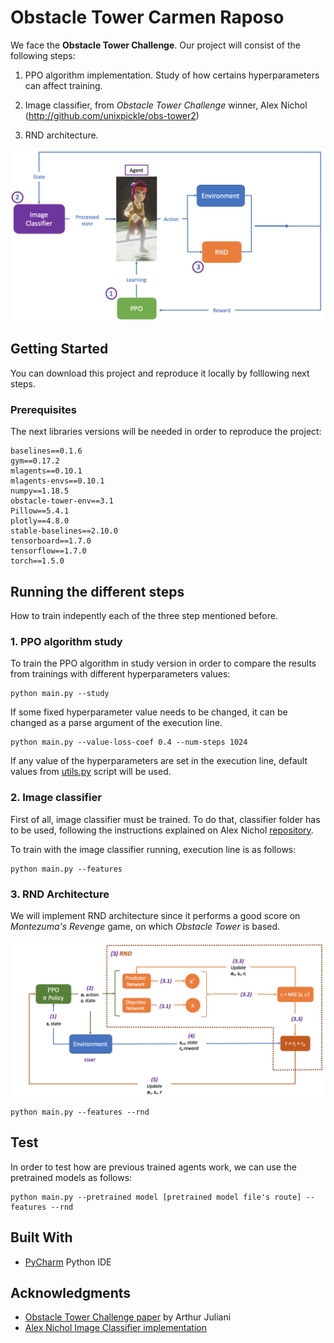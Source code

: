 # Obstacle Tower Carmen Raposo

We face the **Obstacle Tower Challenge**. Our project will consist of the following steps:

1. PPO algorithm implementation. Study of how certains hyperparameters can affect training.

2. Image classifier, from *Obstacle Tower Challenge* winner, Alex Nichol (http://github.com/unixpickle/obs-tower2)

3. RND architecture.

![image](https://github.com/CarmenRaposo/Obstacle_Tower_Carmen_Raposo/blob/master/General_Diagram.png?raw=true)


## Getting Started

You can download this project and reproduce it locally by folllowing next steps.


### Prerequisites

The next libraries versions will be needed in order to reproduce the project:

```
baselines==0.1.6 
gym==0.17.2 
mlagents==0.10.1 
mlagents-envs==0.10.1 
numpy==1.18.5 
obstacle-tower-env==3.1 
Pillow==5.4.1 
plotly==4.8.0 
stable-baselines==2.10.0 
tensorboard==1.7.0
tensorflow==1.7.0 
torch==1.5.0
```

## Running the different steps

How to train indepently each of the three step mentioned before.

### 1. PPO algorithm study

To train the PPO algorithm in study version in order to compare the results from trainings with different hyperparameters values:

```
python main.py --study
```

If some fixed hyperparameter value needs to be changed, it can be changed as a parse argument of the execution line.

```
python main.py --value-loss-coef 0.4 --num-steps 1024
```

If any value of the hyperparameters are set in the execution line, default values from [utils.py](utils.py) script will be used.

### 2. Image classifier

First of all, image classifier must be trained. To do that, classifier folder has to be used, following the instructions explained on Alex Nichol [repository](https://github.com/unixpickle/obs-tower2).

To train with the image classifier running, execution line is as follows:
```
python main.py --features
```

### 3. RND Architecture

We will implement RND architecture since it performs a good score on *Montezuma's Revenge* game, on which *Obstacle Tower* is based.

![image](https://github.com/CarmenRaposo/Obstacle_Tower_Carmen_Raposo/blob/master/RND_Diagram.png?raw=true)

```
python main.py --features --rnd
```


## Test

In order to test how are previous trained agents work, we can use the pretrained models as follows:

```
python main.py --pretrained model [pretrained model file's route] --features --rnd
```

## Built With

* [PyCharm](https://www.jetbrains.com/es-es/pycharm/) Python IDE


## Acknowledgments


* [Obstacle Tower Challenge paper](https://arxiv.org/pdf/1902.01378.pdf) by Arthur Juliani 
* [Alex Nichol Image Classifier implementation](https://github.com/unixpickle/obs-tower2) 
